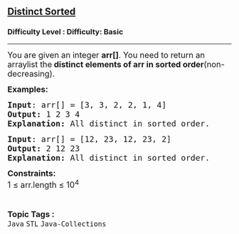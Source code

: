 <h2><a href="https://www.geeksforgeeks.org/problems/distinct-sorted--124713/1?page=2&category=Java&sortBy=difficulty">Distinct Sorted</a></h2><h3>Difficulty Level : Difficulty: Basic</h3><hr><div class="problems_problem_content__Xm_eO"><p><span style="font-size: 18px;">You are given an integer <strong>arr[]</strong>. You need to return an arraylist the<strong> distinct elements of arr in sorted order</strong>(non-decreasing).</span></p>
<p><strong><span style="font-size: 18px;">Examples:</span></strong></p>
<pre><span style="font-size: 18px;"><strong>Input</strong>: arr[] = [3, 3, 2, 2, 1, 4]</span>
<span style="font-size: 18px;"><strong>Output: </strong>1 2 3 4</span>
<span style="font-size: 18px;"><strong>Explanation: </strong>All distinct in sorted order.</span></pre>
<pre><span style="font-size: 18px;"><strong>Input</strong>: arr[] = [12, 23, 12, 23, 2]</span>
<span style="font-size: 18px;"><strong>Output: </strong>2 12 23</span>
<span style="font-size: 18px;"><strong>Explanation: </strong>All distinct in sorted order.</span></pre>
<p><span style="font-size: 18px;"><strong>Constraints:</strong><br>1 ≤ arr.length ≤ 10<sup>4</sup></span></p></div><br><p><span style=font-size:18px><strong>Topic Tags : </strong><br><code>Java</code>&nbsp;<code>STL</code>&nbsp;<code>Java-Collections</code>&nbsp;